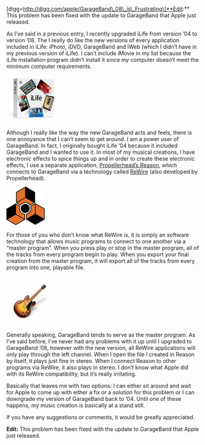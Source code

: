 \[digg=http://digg.com/apple/GarageBand\_08\_is\_Frustrating\]**Edit:** This problem has been fixed with the update to GarageBand that Apple just released.

As I’ve said in a previous entry, I recently upgraded iLife from version ’04 to version ’08. The I really do like the new versions of every application included in iLife: iPhoto, iDVD, GarageBand and iWeb (which I didn’t have in my previous version of iLife). I can’t include iMovie in my list because the iLife installation program didn’t install it since my computer doesn’t meet the minimum computer requirements.

[![iLife ‘08](productshot_il08_125-1.jpg)](https://i0.wp.com/blog.alexseifert.com/wp-content/uploads/2007/08/productshot_il08_125-1.jpg?ssl=1 "iLife ‘08")

Although I really like the way the new GarageBand acts and feels, there is one annoyance that I can’t seem to get around. I am a power user of GarageBand. In fact, I originally bought iLife ’04 because it included GarageBand and I wanted to use it. In most of my musical creations, I have electronic effects to spice things up and in order to create these electronic effects, I use a separate application, [Propellerhead’s Reason](http://www.propellerheads.se), which connects to GarageBand via a technology called [ReWire](http://en.wikipedia.org/wiki/Rewire) (also developed by Propellerhead).

[![Reason](reason_logo-1.jpg)](https://i0.wp.com/blog.alexseifert.com/wp-content/uploads/2007/08/reason_logo-1.jpg?ssl=1 "Reason")

For those of you who don’t know what ReWire is, it is simply an software technology that allows music programs to connect to one another via a “master program”. When you press play or stop in the master program, all of the tracks from every program begin to play. When you export your final creation from the master program, it will export all of the tracks from every program into one, playable file.

[![GarageBand](hero_garageband.thumbnail.jpg)](https://i0.wp.com/blog.alexseifert.com/wp-content/uploads/2007/08/hero_garageband-1.jpg?ssl=1 "GarageBand")

Generally speaking, GarageBand tends to serve as the master program. As I’ve said before, I’ve never had any problems with it up until I upgraded to GarageBand ’08, however with the new version, all ReWire applications will only play through the left channel. When I open the file I created in Reason by itself, it plays just fine in stereo. When I connect Reason to other programs via ReWire, it also plays in stereo. I don’t know what Apple did with its ReWire compatibility, but it’s really irritating.

Basically that leaves me with two options: I can either sit around and wait for Apple to come up with either a fix or a solution for this problem or I can downgrade my version of GarageBand back to ’04. Until one of these happens, my music creation is basically at a stand still.

If you have any suggestions or comments, it would be greatly appreciated.

**Edit:** This problem has been fixed with the update to GarageBand that Apple just released.
